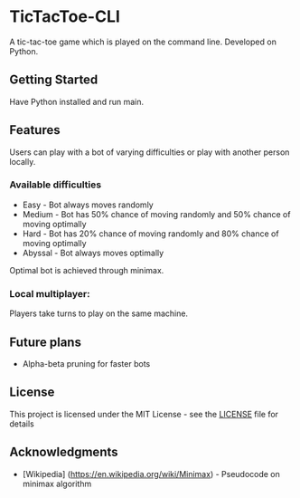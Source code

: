 # TicTacToe-CLI

A tic-tac-toe game which is played on the command line. Developed on Python.

## Getting Started

Have Python installed and run main.

## Features

Users can play with a bot of varying difficulties or play with another person locally.

### Available difficulties

* Easy - Bot always moves randomly
* Medium - Bot has 50% chance of moving randomly and 50% chance of moving optimally
* Hard - Bot has 20% chance of moving randomly and 80% chance of moving optimally
* Abyssal - Bot always moves optimally

Optimal bot is achieved through minimax.

### Local multiplayer:

Players take turns to play on the same machine.

## Future plans

* Alpha-beta pruning for faster bots

## License

This project is licensed under the MIT License - see the [LICENSE](LICENSE) file for details

## Acknowledgments

* [Wikipedia] (https://en.wikipedia.org/wiki/Minimax) - Pseudocode on minimax algorithm
